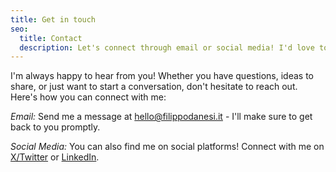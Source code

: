 ```yaml
---
title: Get in touch
seo:
  title: Contact
  description: Let's connect through email or social media! I'd love to hear from you.
---
```


I'm always happy to hear from you! Whether you have questions, ideas to share, or just want to start a conversation, don't hesitate to reach out. Here's how you can connect with me:

_Email:_
Send me a message at [hello@filippodanesi.it](mailto:hello@filippodanesi.it) - I'll make sure to get back to you promptly.

_Social Media:_
You can also find me on social platforms! Connect with me on [X/Twitter](https://x.com/filippodanesi) or [LinkedIn](https://www.linkedin.com/in/filippodanesi/).